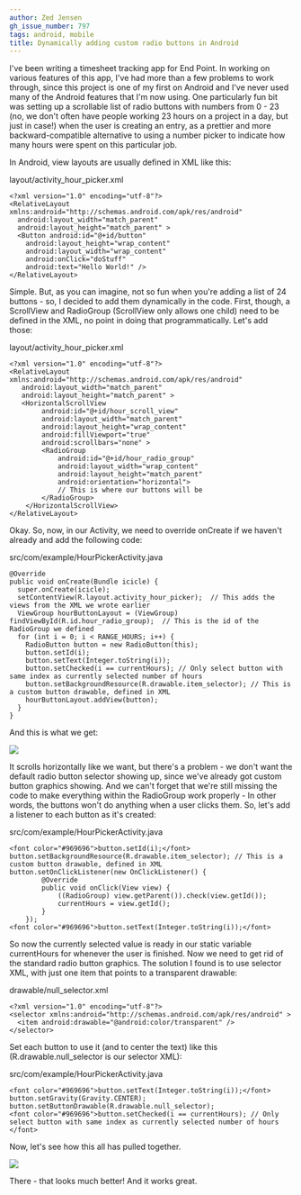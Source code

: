 ```yaml
---
author: Zed Jensen
gh_issue_number: 797
tags: android, mobile
title: Dynamically adding custom radio buttons in Android
---
```


I've been writing a timesheet tracking app for End Point. In working on various features of this app, I've had more than a few problems to work through, since this project is one of my first on Android and I've never used many of the Android features that I'm now using. One particularly fun bit was setting up a scrollable list of radio buttons with numbers from 0 - 23 (no, we don't often have people working 23 hours on a project in a day, but just in case!) when the user is creating an entry, as a prettier and more backward-compatible alternative to using a number picker to indicate how many hours were spent on this particular job.

In Android, view layouts are usually defined in XML like this:

layout/activity_hour_picker.xml

```
<?xml version="1.0" encoding="utf-8"?>
<RelativeLayout xmlns:android="http://schemas.android.com/apk/res/android"
  android:layout_width="match_parent"
  android:layout_height="match_parent" >
  <Button android:id="@+id/button"
    android:layout_height="wrap_content"
    android:layout_width="wrap_content"
    android:onClick="doStuff"
    android:text="Hello World!" />
</RelativeLayout>
```

Simple. But, as you can imagine, not so fun when you're adding a list of 24 buttons - so, I decided to add them dynamically in the code. First, though, a ScrollView and RadioGroup (ScrollView only allows one child) need to be defined in the XML, no point in doing that programmatically. Let's add those:

layout/activity_hour_picker.xml

```
<?xml version="1.0" encoding="utf-8"?>
<RelativeLayout xmlns:android="http://schemas.android.com/apk/res/android"
   android:layout_width="match_parent"
   android:layout_height="match_parent" >
   <HorizontalScrollView
        android:id="@+id/hour_scroll_view"
        android:layout_width="match_parent"
        android:layout_height="wrap_content"
        android:fillViewport="true"
        android:scrollbars="none" >
        <RadioGroup
            android:id="@+id/hour_radio_group"
            android:layout_width="wrap_content"
            android:layout_height="match_parent"
            android:orientation="horizontal">
            // This is where our buttons will be
        </RadioGroup>
    </HorizontalScrollView>
</RelativeLayout>
```

Okay. So, now, in our Activity, we need to override onCreate if we haven't already and add the following code:

src/com/example/HourPickerActivity.java

```
@Override
public void onCreate(Bundle icicle) {
  super.onCreate(icicle);
  setContentView(R.layout.activity_hour_picker);  // This adds the views from the XML we wrote earlier
  ViewGroup hourButtonLayout = (ViewGroup) findViewById(R.id.hour_radio_group);  // This is the id of the RadioGroup we defined
  for (int i = 0; i < RANGE_HOURS; i++) {
    RadioButton button = new RadioButton(this);
    button.setId(i);
    button.setText(Integer.toString(i));
    button.setChecked(i == currentHours); // Only select button with same index as currently selected number of hours
    button.setBackgroundResource(R.drawable.item_selector); // This is a custom button drawable, defined in XML
    hourButtonLayout.addView(button);
  }
}
```

And this is what we get:

<a href="/blog/2013/05/09/dynamically-adding-custom-radio-buttons/image-0-big.png" imageanchor="1"><img border="0" src="/blog/2013/05/09/dynamically-adding-custom-radio-buttons/image-0.png"/></a>

It scrolls horizontally like we want, but there's a problem - we don't want the default radio button selector showing up, since we've already got custom button graphics showing. And we can't forget that we're still missing the code to make everything within the RadioGroup work properly - In other words, the buttons won't do anything when a user clicks them. So, let's add a listener to each button as it's created:

src/com/example/HourPickerActivity.java

```
<font color="#969696">button.setId(i);</font>
button.setBackgroundResource(R.drawable.item_selector); // This is a custom button drawable, defined in XML
button.setOnClickListener(new OnClickListener() {
        @Override
        public void onClick(View view) {
            ((RadioGroup) view.getParent()).check(view.getId());
            currentHours = view.getId();
        }
    });
<font color="#969696">button.setText(Integer.toString(i));</font>
```

So now the currently selected value is ready in our static variable currentHours for whenever the user is finished. Now we need to get rid of the standard radio button graphics. The solution I found is to use selector XML, with just one item that points to a transparent drawable:

drawable/null_selector.xml

```
<?xml version="1.0" encoding="utf-8"?>
<selector xmlns:android="http://schemas.android.com/apk/res/android" >
  <item android:drawable="@android:color/transparent" />
</selector>
```

Set each button to use it (and to center the text) like this (R.drawable.null_selector is our selector XML):

src/com/example/HourPickerActivity.java

```
<font color="#969696">button.setText(Integer.toString(i));</font>
button.setGravity(Gravity.CENTER);
button.setButtonDrawable(R.drawable.null_selector);
<font color="#969696">button.setChecked(i == currentHours); // Only select button with same index as currently selected number of hours  </font>
```

Now, let's see how this all has pulled together.

<a href="/blog/2013/05/09/dynamically-adding-custom-radio-buttons/image-1-big.png" imageanchor="1"><img border="0" src="/blog/2013/05/09/dynamically-adding-custom-radio-buttons/image-1.png"/></a>

There - that looks much better! And it works great.
